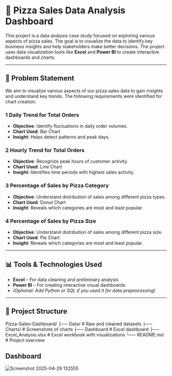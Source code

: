 # 🍕 Pizza Sales Data Analysis Dashboard

This project is a data analysis case study focused on exploring various aspects of pizza sales. The goal is to visualize the data to identify key business insights and help stakeholders make better decisions. The project uses data visualization tools like **Excel** and **Power BI** to create interactive dashboards and charts.

---

## 📌 Problem Statement

We aim to visualize various aspects of our pizza sales data to gain insights and understand key trends. The following requirements were identified for chart creation:

### 1️ Daily Trend for Total Orders
- **Objective**: Identify fluctuations in daily order volumes.
- **Chart Used**: Bar Chart
- **Insight**: Helps detect patterns and peak days.

### 2️ Hourly Trend for Total Orders
- **Objective**: Recognize peak hours of customer activity.
- **Chart Used**: Line Chart
- **Insight**: Identifies time periods with highest sales activity.

### 3️ Percentage of Sales by Pizza Category
- **Objective**: Understand distribution of sales among different pizza types.
- **Chart Used**: Donut Chart
- **Insight**: Reveals which categories are most and least popular.
### 4 Percentage of Sales by Pizza Size
- **Objective**: Understand distribution of sales among different pizza size.
- **Chart Used**: Pie Chart
- **Insight**: Reveals which categories are most and least popular.
---

## 📊 Tools & Technologies Used

- **Excel** – For data cleaning and preliminary analysis
- **Power BI** – For creating interactive visual dashboards
- *(Optional: Add Python or SQL if you used it for data preprocessing)*

---

## 📁 Project Structure

Pizza-Sales-Dashboard/
├── Data/                # Raw and cleaned datasets
├── Charts/              # Screenshots of charts
├── Dashboard            # Excel dashboard
├── Excel_Analysis.xlsx  # Excel workbook with visualizations
└── README.md            # Project overview

## Dashboard
![Screenshot 2025-04-29 132555](https://github.com/user-attachments/assets/294dcc0d-da61-471d-bd8c-1db4f9bff780)

